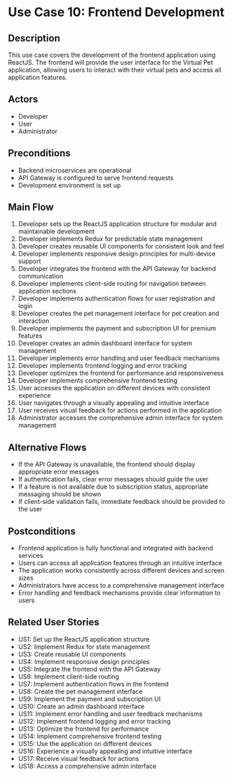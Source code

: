 # Use Case 10: Frontend Development

## Description
This use case covers the development of the frontend application using ReactJS. The frontend will provide the user interface for the Virtual Pet application, allowing users to interact with their virtual pets and access all application features.

## Actors
- Developer
- User
- Administrator

## Preconditions
- Backend microservices are operational
- API Gateway is configured to serve frontend requests
- Development environment is set up

## Main Flow
1. Developer sets up the ReactJS application structure for modular and maintainable development
2. Developer implements Redux for predictable state management
3. Developer creates reusable UI components for consistent look and feel
4. Developer implements responsive design principles for multi-device support
5. Developer integrates the frontend with the API Gateway for backend communication
6. Developer implements client-side routing for navigation between application sections
7. Developer implements authentication flows for user registration and login
8. Developer creates the pet management interface for pet creation and interaction
9. Developer implements the payment and subscription UI for premium features
10. Developer creates an admin dashboard interface for system management
11. Developer implements error handling and user feedback mechanisms
12. Developer implements frontend logging and error tracking
13. Developer optimizes the frontend for performance and responsiveness
14. Developer implements comprehensive frontend testing
15. User accesses the application on different devices with consistent experience
16. User navigates through a visually appealing and intuitive interface
17. User receives visual feedback for actions performed in the application
18. Administrator accesses the comprehensive admin interface for system management

## Alternative Flows
- If the API Gateway is unavailable, the frontend should display appropriate error messages
- If authentication fails, clear error messages should guide the user
- If a feature is not available due to subscription status, appropriate messaging should be shown
- If client-side validation fails, immediate feedback should be provided to the user

## Postconditions
- Frontend application is fully functional and integrated with backend services
- Users can access all application features through an intuitive interface
- The application works consistently across different devices and screen sizes
- Administrators have access to a comprehensive management interface
- Error handling and feedback mechanisms provide clear information to users

## Related User Stories
- US1: Set up the ReactJS application structure
- US2: Implement Redux for state management
- US3: Create reusable UI components
- US4: Implement responsive design principles
- US5: Integrate the frontend with the API Gateway
- US6: Implement client-side routing
- US7: Implement authentication flows in the frontend
- US8: Create the pet management interface
- US9: Implement the payment and subscription UI
- US10: Create an admin dashboard interface
- US11: Implement error handling and user feedback mechanisms
- US12: Implement frontend logging and error tracking
- US13: Optimize the frontend for performance
- US14: Implement comprehensive frontend testing
- US15: Use the application on different devices
- US16: Experience a visually appealing and intuitive interface
- US17: Receive visual feedback for actions
- US18: Access a comprehensive admin interface